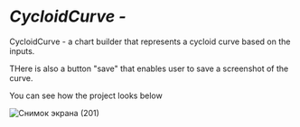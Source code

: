 # <i> CycloidCurve -  </i>
<p> CycloidCurve - a chart builder that represents a cycloid curve based on the inputs. </p>
<p> THere is also a button "save" that enables user to save a screenshot of the curve. </p>
<p> You can see how the project looks below </p>

![Снимок экрана (201)](https://user-images.githubusercontent.com/51787088/60163238-d8bb7b00-9803-11e9-92b8-6c065e2352b1.png)
